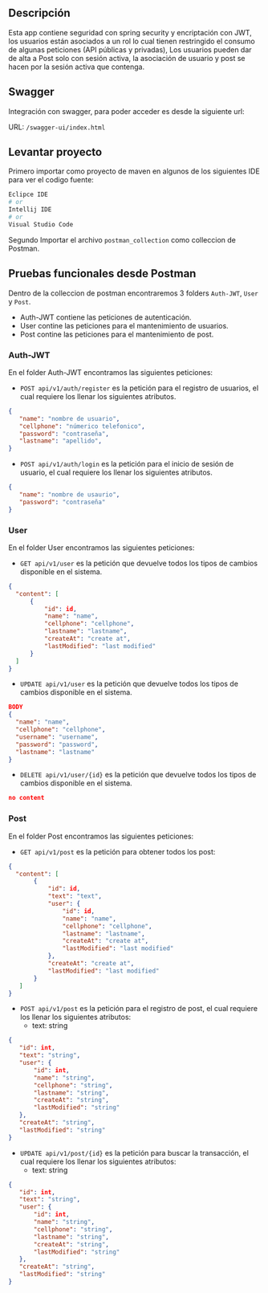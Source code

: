 ## Descripción

Esta app contiene seguridad con spring security y encriptación con JWT, los usuarios están asociados a un rol lo cual tienen restringido el consumo de algunas peticiones (API públicas y privadas),
Los usuarios pueden dar de alta a Post solo con sesión activa, la asociación de usuario y post se hacen por la sesión activa que contenga.

## Swagger
Integración con swagger, para poder acceder es desde la siguiente url:

URL: `/swagger-ui/index.html`

## Levantar proyecto

Primero importar como proyecto de maven en algunos de los siguientes IDE para ver el codigo fuente:

```bash
Eclipce IDE
# or
Intellij IDE
# or
Visual Studio Code
```

Segundo Importar el archivo `postman_collection` como colleccion  de Postman.

## Pruebas funcionales desde Postman

Dentro de la colleccion de postman encontraremos 3 folders `Auth-JWT`, `User` y `Post`.

 - Auth-JWT contiene las peticiones de autenticación.
 - User contine las peticiones para el mantenimiento de usuarios.
 - Post contine las peticiones para el mantenimiento de post.

 ### Auth-JWT

 En el folder Auth-JWT encontramos las siguientes peticiones:

 - `POST api/v1/auth/register` es la petición para el registro de usuarios, el cual requiere los llenar los siguientes atributos.
 ```json
{
    "name": "nombre de usuario",
    "cellphone": "númerico telefonico",
    "password": "contraseña",
    "lastname": "apellido",    
}
```
 - `POST api/v1/auth/login` es la petición para el inicio de sesión de usuario, el cual requiere los llenar los siguientes atributos.
 ```json
{
    "name": "nombre de usaurio",
    "password": "contraseña"
}
```

 ### User

 En el folder User encontramos las siguientes peticiones:

 - `GET api/v1/user` es la petición que devuelve todos los tipos de cambios disponible en el sistema.
  ```json
{
    "content": [
        {
            "id": id,
            "name": "name",
            "cellphone": "cellphone",
            "lastname": "lastname",
            "createAt": "create at",
            "lastModified": "last modified"
        }
    ]
}
```

 - `UPDATE api/v1/user` es la petición que devuelve todos los tipos de cambios disponible en el sistema.
  ```json
BODY
{
    "name": "name",
    "cellphone": "cellphone",
    "username": "username",
    "password": "password",
    "lastname": "lastname"
}
```

 - `DELETE api/v1/user/{id}` es la petición que devuelve todos los tipos de cambios disponible en el sistema.
  ```json
no content
```

 ### Post

 En el folder Post encontramos las siguientes peticiones:

 - `GET api/v1/post` es la petición para obtener todos los post:
 ```json
{
   "content": [
        {
            "id": id,
            "text": "text",
            "user": {
                "id": id,
                "name": "name",
                "cellphone": "cellphone",
                "lastname": "lastname",
                "createAt": "create at",
                "lastModified": "last modified"
            },
            "createAt": "create at",
            "lastModified": "last modified"
        }
    ]
}
```
 - `POST api/v1/post` es la petición para el registro de post, el cual requiere los llenar los siguientes atributos:
    - text: string
 ```json
{
    "id": int,
    "text": "string",
    "user": {
        "id": int,
        "name": "string",
        "cellphone": "string",
        "lastname": "string",
        "createAt": "string",
        "lastModified": "string"
    },
    "createAt": "string",
    "lastModified": "string"
}
```
 - `UPDATE api/v1/post/{id}` es la petición para buscar la transacción, el cual requiere los llenar los siguientes atributos:
    - text: string
 ```json
{
    "id": int,
    "text": "string",
    "user": {
        "id": int,
        "name": "string",
        "cellphone": "string",
        "lastname": "string",
        "createAt": "string",
        "lastModified": "string"
    },
    "createAt": "string",
    "lastModified": "string"
}